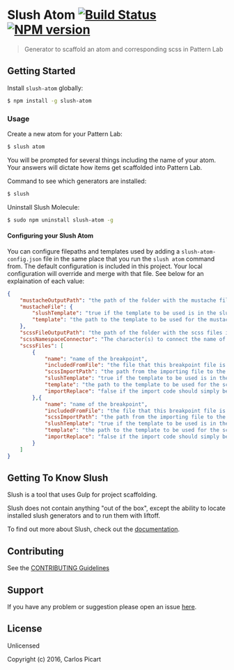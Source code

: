 # Slush Atom [![Build Status](https://secure.travis-ci.org/carlospicart/slush-atom.png?branch=master)](https://travis-ci.org/carlospicart/slush-atom) [![NPM version](https://badge-me.herokuapp.com/api/npm/slush-atom.png)](http://badges.enytc.com/for/npm/slush-atom)

> Generator to scaffold an atom and corresponding scss in Pattern Lab


## Getting Started

Install `slush-atom` globally:

```bash
$ npm install -g slush-atom
```

### Usage

Create a new atom for your Pattern Lab:

```bash
$ slush atom
```

You will be prompted for several things including the name of your atom. Your answers will dictate how items get scaffolded into Pattern Lab.

Command to see which generators are installed:

```bash
$ slush
```

Uninstall Slush Molecule:
```bash
$ sudo npm uninstall slush-atom -g
```

#### Configuring your Slush Atom

You can configure filepaths and templates used by adding a `slush-atom-config.json` file in the same place that you run the `slush atom` command from.
The default configuration is included in this project.  Your local configuration will override and merge with that file.  See below for an explaination of each value:
```json
{
	"mustacheOutputPath": "the path of the folder with the mustache file in it gets placed",
	"mustacheFile": {
		"slushTemplate": "true if the template to be used is in the slush project, false if you are providing your own in your local project",
		"template": "the path to the template to be used for the mustache file when data file is NOT requested"
	},
	"scssFileOutputPath": "the path of the folder with the scss files in it gets placed",
	"scssNamespaceConnector": "The character(s) to connect the name of the scss file with the name of the breakpoint (e.g. \"-\" for scssFileName-bpName.scss)",
	"scssFiles": [
		{
			"name": "name of the breakpoint",
			"includedFromFile": "the file that this breakpoint file is imported from",
			"scssImportPath": "the path from the importing file to the newly generated file",
			"slushTemplate": "true if the template to be used is in the slush project, false if you are providing your own in your local project",
			"template": "the path to the template to be used for the scss file for this breakpoint",
			"importReplace": "false if the import code should simply be appended, otherwise provide a placeholder that the import code should prepend"
		},{
			"name": "name of the breakpoint",
			"includedFromFile": "the file that this breakpoint file is imported from",
			"scssImportPath": "the path from the importing file to the newly generated file",
			"slushTemplate": "true if the template to be used is in the slush project, false if you are providing your own in your local project",
			"template": "the path to the template to be used for the scss file for this breakpoint",
			"importReplace": "false if the import code should simply be appended, otherwise provide a placeholder that the import code should prepend"
		}
	]
}
```

## Getting To Know Slush

Slush is a tool that uses Gulp for project scaffolding.

Slush does not contain anything "out of the box", except the ability to locate installed slush generators and to run them with liftoff.

To find out more about Slush, check out the [documentation](https://github.com/slushjs/slush).

## Contributing

See the [CONTRIBUTING Guidelines](https://github.com/carlospicart/slush-atom/blob/master/CONTRIBUTING.md)

## Support
If you have any problem or suggestion please open an issue [here](https://github.com/carlospicart/slush-atom/issues).

## License 

Unlicensed

Copyright (c) 2016, Carlos Picart

